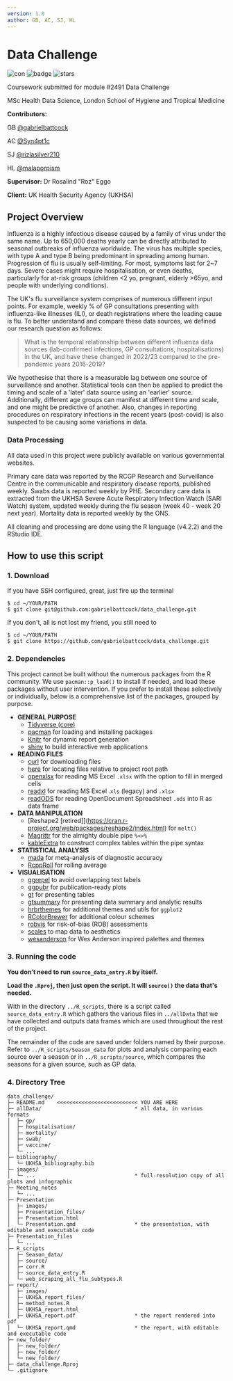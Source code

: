 ```yaml
---
version: 1.0
author: GB, AC, SJ, HL
---
```


# Data Challenge

![con](https://img.shields.io/github/contributors/gabrielbattcock/data_challenge) ![badge](https://img.shields.io/github/last-commit/gabrielbattcock/data_challenge) ![stars](https://img.shields.io/github/stars/gabrielbattcock/data_challenge?style=social)

Coursework submitted for module #2491 Data Challenge

MSc Health Data Science, London School of Hygiene and Tropical Medicine

**Contributors:**

GB [@gabrielbattcock](https://github.com/gabrielbattcock)

AC [@Syn4pt1c](https://github.com/Syn4pt1c)

SJ [@rizlasilver210](https://github.com/rizlasilver210)

HL [@malaporpism](https://github.com/malaporpism)

**Supervisor:** Dr Rosalind "Roz" Eggo

**Client:** UK Health Security Agency (UKHSA)

## Project Overview

Influenza is a highly infectious disease caused by a family of virus under the same name. Up to 650,000 deaths yearly can be directly attributed to seasonal outbreaks of influenza worldwide. The virus has multiple species, with type A and type B being predominant in spreading among human. Progression of flu is usually self-limiting. For most, symptoms last for 2~7 days. Severe cases might require hospitalisation, or even deaths, particularly for at-risk groups (children <2 yo, pregnant, elderly >65yo, and people with underlying conditions). 

The UK's flu surveillance system comprises of numerous different input points. For example, weekly % of  GP consultations  presenting with influenza-like illnesses (ILI), or death registrations where the leading cause is flu. To better understand and compare these data sources, we defined our research question as follows:

> What is the temporal relationship between different influenza data sources (lab-confirmed infections, GP consultations, hospitalisations) in the UK, and have these changed in 2022/23 compared to the pre-pandemic years 2016-2019?

We hypothesise that there is a measurable lag between one source of surveillance and another. Statistical tools can then be applied to predict the timing and scale of a 'later' data source using an 'earlier' source. Additionally, different age groups can manifest at different time and scale, and one might be predictive of another. Also, changes in reporting procedures on respiratory infections in the recent years (post-covid) is also suspected to be causing some variations in data. 

### Data Processing

All data used in this project were publicly available on various governmental websites. 

Primary care data was reported by the RCGP Research and Surveillance Centre in the communicable and respiratory disease reports, published weekly. Swabs data is reported weekly by PHE. Secondary care data is extracted from the UKHSA Severe Acute Respiratory Infection Watch (SARI Watch) system, updated weekly during the flu season (week 40 - week 20 next year). Mortality data is reported weekly by the ONS. 

All cleaning and processing are done using the R language (v4.2.2) and the RStudio IDE. 

## How to use this script

### 1. Download

If you have SSH configured, great, just fire up the terminal

```shell
$ cd ~/YOUR/PATH
$ git clone git@github.com:gabrielbattcock/data_challenge.git
```

If you don't, all is not lost my friend, you still need to 

```shell
$ cd ~/YOUR/PATH
$ git clone https://github.com/gabrielbattcock/data_challenge.git
```

### 2. Dependencies

This project cannot be built without the numerous packages from the R community. We use `pacman::p_load()` to install if needed, and load these packages without user intervention. If you prefer to install these selectively or individually, below is a comprehensive list of the packages, grouped by purpose.

- **GENERAL PURPOSE**
  - [Tidyverse (core)](https://www.tidyverse.org/packages/)
  - [pacman](https://cran.r-project.org/web/packages/pacman/index.html) for loading and installing packages
  - [Knitr](https://cran.r-project.org/web/packages/knitr/index.html) for dynamic report generation
  - [shiny](https://cran.r-project.org/web/packages/shiny/index.html) to build interactive web applications
- **READING FILES**
  - [curl](https://cran.r-project.org/web/packages/curl/index.html) for downloading files
  - [here](https://cran.r-project.org/web/packages/here/index.html) for locating files relative to project root path
  - [openxlsx](https://cran.r-project.org/web/packages/openxlsx/index.html) for reading MS Excel `.xlsx` with the option to fill in merged cells
  - [readxl](https://cran.r-project.org/web/packages/openxlsx/index.html) for reading MS Excel .`xls` (legacy) and `.xlsx`
  - [readODS](https://cran.r-project.org/web/packages/readODS/index.html) for reading OpenDocument Spreadsheet `.ods` into R as data frame
- **DATA MANIPULATION**
  - [Reshape2 \[retired]](https://cran.r-project.org/web/packages/reshape2/index.html) for `melt()`
  - [Magrittr](https://magrittr.tidyverse.org/) for the almighty double pipe `%<>%`
  - [kableExtra](https://cran.r-project.org/web/packages/kableExtra/index.html) to construct complex tables within the pipe syntax
- **STATISTICAL ANALYSIS**
  - [mada](https://cran.r-project.org/web/packages/mada/index.html) for metą-analysis of diagnostic accuracy
  - [RcppRoll](https://cran.r-project.org/web/packages/RcppRoll/index.html) for rolling average
- **VISUALISATION**
  - [ggrepel](https://cran.r-project.org/web/packages/ggrepel/index.html) to avoid overlapping text labels 
  - [ggpubr](https://cran.r-project.org/web/packages/ggpubr/index.html) for publication-ready plots
  - [gt](https://cran.r-project.org/web/packages/gt/index.html) for presenting tables
  - [gtsummary](https://cran.r-project.org/web/packages/gtsummary/index.html) for presenting data summary and analytic results
  - [hrbrthemes](https://cran.r-project.org/web/packages/hrbrthemes/index.html) for additional themes and utils for `ggplot2`
  - [RColorBrewer](https://cran.r-project.org/web/packages/RColorBrewer/index.html) for additional colour schemes 
  - [robvis](https://cran.r-project.org/web/packages/RColorBrewer/index.html) for risk-of-bias (ROB) assessments
  - [scales](https://cran.r-project.org/web/packages/scales/index.html) to map data to aesthetics
  - [wesanderson](https://cran.r-project.org/web/packages/wesanderson/index.html) for Wes Anderson inspired palettes and themes
### 3. Running the code

**You don't need to run `source_data_entry.R` by itself.**

**Load the `.Rproj`, then just open the script. It will `source()` the data that's needed.**

With in the directory `../R_scripts`, there is a script called `source_data_entry.R` which gathers the various files in `../allData` that we have collected and outputs data frames which are used throughout the rest of the project. 

The remainder of the code are saved under folders named by their purpose. Refer to `../R_scripts/Season_data` for plots and analysis comparing each source over a season or in `../R_scripts/source`, which compares the seasons for a given source, such as GP data. 

### 4. Directory Tree

```
data_challenge/
├─ README.md    <<<<<<<<<<<<<<<<<<<<<<<<<< YOU ARE HERE
├─ allData/                              * all data, in various formats
│  ├─ gp/
│  ├─ hospitalisation/
│  ├─ mortality/
│  ├─ swab/
│  ├─ vaccine/
│  └─ ...
├─ bibliography/
│  └─ UKHSA_bibliography.bib
├─ images/
│  └─ ...                                * full-resolution copy of all plots and infographic
├─ Meeting_notes
│  └─ ...
├─ Presentation
│  ├─ images/
│  ├─ Presentation_files/
│  ├─ Presentation.html
│  └─ Presentation.qmd                   * the presentation, with editable and executable code
├─ Presentation_files
│  └─ ...
├─ R_scripts
│  ├─ Season_data/
│  ├─ source/
│  ├─ corr.R
│  ├─ source_data_entry.R
│  └─ web_scraping_all_flu_subtypes.R
├─ report/
│  ├─ images/
│  ├─ UKHSA_report_files/
│  ├─ method_notes.R
│  ├─ UKHSA_report.html
│  ├─ UKHSA_report.pdf                   * the report rendered into pdf
│  └─ UKHSA_report.qmd                   * the report, with editable and executable code
├─ new_folder/
│  ├─ new_folder/
│  ├─ new_folder/
│  └─ new_folder/
├─ data_challenge.Rproj
└─ .gitignore

```

